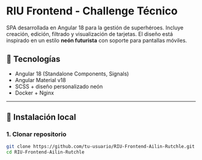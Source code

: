 # RIU Frontend - Challenge Técnico

SPA desarrollada en Angular 18 para la gestión de superhéroes. Incluye creación, edición, filtrado y visualización de tarjetas. El diseño está inspirado en un estilo **neón futurista** con soporte para pantallas móviles.

## 🚀 Tecnologías

- Angular 18 (Standalone Components, Signals)
- Angular Material v18
- SCSS + diseño personalizado neón
- Docker + Nginx

---

## 🔧 Instalación local

### 1. Clonar repositorio

```bash
git clone https://github.com/tu-usuario/RIU-Frontend-Ailin-Rutchle.git
cd RIU-Frontend-Ailin-Rutchle
